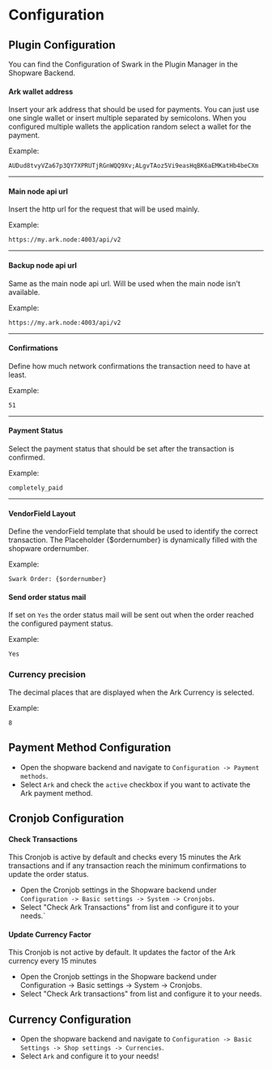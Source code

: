 # Configuration

## Plugin Configuration

You can find the Configuration of Swark in the Plugin Manager in the Shopware Backend.

#### Ark wallet address

Insert your ark address that should be used for payments. You can just use one single wallet or insert multiple separated by semicolons. When you configured multiple wallets the application random select a wallet for the payment.
    
Example:

    AUDud8tvyVZa67p3QY7XPRUTjRGnWQQ9Xv;ALgvTAoz5Vi9easHqBK6aEMKatHb4beCXm
    
---
    
#### Main node api url

Insert the http url for the request that will be used mainly.
    
Example:
   
    https://my.ark.node:4003/api/v2
    
---
    
#### Backup node api url

Same as the main node api url. Will be used when the main node isn't available.

Example:
   
    https://my.ark.node:4003/api/v2

---
    
#### Confirmations

Define how much network confirmations the transaction need to have at least.

Example:
   
    51

---
    
#### Payment Status

Select the payment status that should be set after the transaction is confirmed.

Example:
   
    completely_paid

---
    
#### VendorField Layout

Define the vendorField template that should be used to identify the correct transaction. The Placeholder {$ordernumber} is dynamically filled with the shopware ordernumber.
    
Example:
    
    Swark Order: {$ordernumber}
    
#### Send order status mail

If set on `Yes` the order status mail will be sent out when the order reached the configured payment status.

Example:

    Yes
    
### Currency precision

The decimal places that are displayed when the Ark Currency is selected.

Example:

    8

## Payment Method Configuration

* Open the shopware backend and navigate to `Configuration -> Payment methods`.
* Select `Ark` and check the `active` checkbox if you want to activate the Ark payment method.

## Cronjob Configuration

#### Check Transactions

This Cronjob is active by default and checks every 15 minutes the Ark transactions and if any transaction reach the minimum confirmations to update the order status.

* Open the Cronjob settings in the Shopware backend under `Configuration -> Basic settings -> System -> Cronjobs`.
* Select "Check Ark Transactions" from list and configure it to your needs.`

#### Update Currency Factor

This Cronjob is not active by default. It updates the factor of the Ark currency every 15 minutes

* Open the Cronjob settings in the Shopware backend under Configuration -> Basic settings -> System -> Cronjobs.
* Select "Check Ark transactions" from list and configure it to your needs.

## Currency Configuration

* Open the shopware backend and navigate to `Configuration -> Basic Settings -> Shop settings -> Currencies`.
* Select `Ark` and configure it to your needs!

